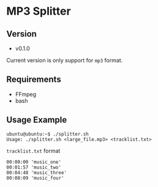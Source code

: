 # MP3 Splitter

## Version
- v0.1.0

Current version is only support for `mp3` format. 

## Requirements
- FFmpeg
- bash

## Usage Example

```
ubuntu@ubuntu:~$ ./splitter.sh 
Usage: ./splitter.sh <large_file.mp3> <tracklist.txt>
```
`tracklist.txt` format
```
00:00:00 'music_one'
00:01:57 'music_two'
00:04:48 'music_three'
00:08:09 'music_four'
```
